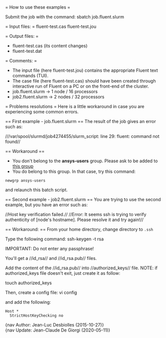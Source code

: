 = How to use these examples =

Submit the job with the command:
  sbatch job.fluent.slurm


= Input files: =
fluent-test.cas
fluent-test.jou


= Output files: =
* fluent-test.cas (its content changes)
* fluent-test.dat

  
= Comments: =
* The input file (here fluent-test.jou) contains the appropriate Fluent text commands (TUI).
* The case file (here fluent-test.cas) should have been created through interactive run of Fluent on a PC or on the front-end of the cluster.
* job.fluent.slurm  -> 1 node  / 16 processors
* job2.fluent.slurm -> 2 nodes / 32 processors


= Problems resolutions =
Here is a little workaround in case you are experiencing some common errors.

== First example - job.fluent.slurm ==
The result of the job gives an error such as: 

///var/spool/slurmd/job4274455/slurm_script: line 29: fluent: command not found//


== Workaround ==
* You don't belong to the **ansys-users** group.
Please ask to be added to [this group ](https://groups.epfl.ch/viewgroup?groupid=S00058)
* You do belong to this group. In that case, try this command:

`newgrp ansys-users`

and relaunch this batch script.


== Second example - job2.fluent.slurm ==
You are trying to use the second example, but you have an error such as: 

  //Host key verification failed.//
  //Error: It seems ssh is trying to verify authenticity of [node's hostname]. Please resolve it and try again!//

== Workaround: ==
From your home directory, change directory to `.ssh`

Type the following command:
  ssh-keygen -t rsa

IMPORTANT: Do not enter any passphrase!

You'll get a //id_rsa// and //id_rsa.pub// files.

Add the content of the //id_rsa.pub// into //authorized_keys// file.
NOTE: if authorized_keys file doesn't exit, just create it as follow: 

  touch authorized_keys

Then, create a config file:
  vi config

and add the following:
```
Host *
  StrictHostKeyChecking no
```




{nav Author: Jean-Luc Desbiolles (2015-10-27)}    
{nav Update: Jean-Claude De Giorgi (2020-05-11)}
